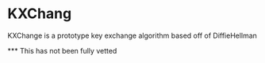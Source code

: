 # KXChang

KXChange is a prototype key exchange algorithm based off of DiffieHellman

*** This has not been fully vetted
